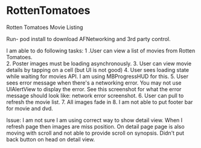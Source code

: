 RottenTomatoes
==============

Rotten Tomatoes Movie Listing

Run- pod install to download AFNetworking and 3rd party control.

I am able to do following tasks:
1 .User can view a list of movies from Rotten Tomatoes.  
2. Poster images must be loading asynchronously.
3. User can view movie details by tapping on a cell (but UI is not good)
4. User sees loading state while waiting for movies API. I am using MBProgressHUD for this.
5. User sees error message when there's a networking error.  You may not use UIAlertView to display the error.  See this screenshot for what the error message should look like: network error screenshot.
6. User can pull to refresh the movie list.
7. All images fade in 
8. I am not able to put footer bar for movie and dvd.

Issue:
I am not sure I am using correct way to show detail view.
When I refresh page then images are miss position.
On detail page page is also moving with scroll and not able to provide scroll on synopsis.
Didn't put back button on head on detail view.

